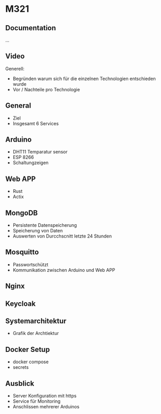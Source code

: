 # M321

## Documentation

...

## Video

Generell:
- Begründen warum sich für die einzelnen Technologien entschieden wurde
- Vor / Nachteile pro Technologie

## General
- Ziel
- Insgesamt 6 Services 

## Arduino
- DHT11 Temparatur sensor
- ESP 8266
- Schaltungzeigen

## Web APP
- Rust
- Actix

## MongoDB
- Persistente Datenspeicherung
- Speicherung von Daten
- Auswerten von Durcchscnitt letzte 24 Stunden

## Mosquitto
- Passwortschützt
- Kommunikation zwischen Arduino und Web APP

## Nginx


## Keycloak


## Systemarchitektur
- Grafik der Archtiektur

## Docker Setup
- docker compose
- secrets

## Ausblick
- Server Konfiguration mit https
- Service für Monitoring
- Anschlissen mehrerer Arduinos